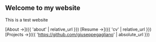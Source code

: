 ## Welcome to my website
This is a test website

[About ->]({{ 'about' | relative_url }})
[Resume ->]({{ 'cv' | relative_url }})
[Projects ->]({{ 'https://github.com/giuseppegagliano' | absolute_url }})
